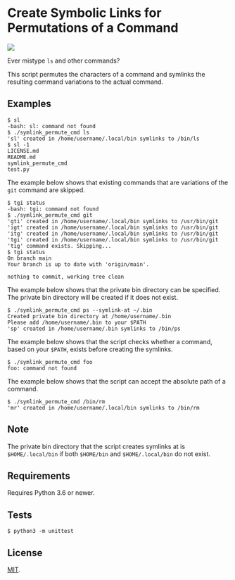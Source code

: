 # Create Symbolic Links for Permutations of a Command

![](https://i.kym-cdn.com/entries/icons/original/000/027/995/crying.jpg)

Ever mistype `ls` and other commands?

This script permutes the characters of a command and symlinks the resulting
command variations to the actual command.

## Examples

```
$ sl
-bash: sl: command not found
$ ./symlink_permute_cmd ls
'sl' created in /home/username/.local/bin symlinks to /bin/ls
$ sl -1
LICENSE.md
README.md
symlink_permute_cmd
test.py
```

The example below shows that existing commands that are variations of the `git`
command are skipped.

```
$ tgi status
-bash: tgi: command not found
$ ./symlink_permute_cmd git
'gti' created in /home/username/.local/bin symlinks to /usr/bin/git
'igt' created in /home/username/.local/bin symlinks to /usr/bin/git
'itg' created in /home/username/.local/bin symlinks to /usr/bin/git
'tgi' created in /home/username/.local/bin symlinks to /usr/bin/git
'tig' command exists. Skipping...
$ tgi status
On branch main
Your branch is up to date with 'origin/main'.

nothing to commit, working tree clean
```

The example below shows that the private bin directory can be specified.
The private bin directory will be created if it does not exist.

```
$ ./symlink_permute_cmd ps --symlink-at ~/.bin
Created private bin directory at /home/username/.bin
Please add /home/username/.bin to your $PATH
'sp' created in /home/username/.bin symlinks to /bin/ps
```

The example below shows that the script checks whether a command, based on your
`$PATH`, exists before creating the symlinks.

```
$ ./symlink_permute_cmd foo
foo: command not found
```

The example below shows that the script can accept the absolute path of a
command.

```
$ ./symlink_permute_cmd /bin/rm
'mr' created in /home/username/.local/bin symlinks to /bin/rm
```

## Note

The private bin directory that the script creates symlinks at is
`$HOME/.local/bin` if both `$HOME/bin` and `$HOME/.local/bin` do not exist.

## Requirements

Requires Python 3.6 or newer.

## Tests

```
$ python3 -m unittest
```

## License

[MIT](LICENSE.md).
